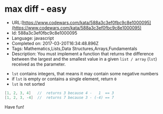 # max diff - easy

 - URL:[https://www.codewars.com/kata/588a3c3ef0fbc9c8e1000095](https://www.codewars.com/kata/588a3c3ef0fbc9c8e1000095)
 - Id: 588a3c3ef0fbc9c8e1000095
 - Language: javascript
 - Completed on: 2017-03-20T16:34:48.896Z
 - Tags: Mathematics,Lists,Data Structures,Arrays,Fundamentals
 - Description:
You must implement a function that returns the difference between the largest and the smallest value in a given `list / array` (`lst`) received as the parameter.

* `lst` contains integers, that means it may contain some negative numbers
* if `lst` is empty or contains a single element, return `0`
* `lst` is not sorted

```c
[1, 2, 3, 4]   //  returns 3 because 4 -   1  == 3
[1, 2, 3, -4]  //  returns 7 because 3 - (-4) == 7
```

Have fun!
